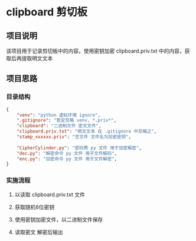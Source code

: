 # clipboard 剪切板

## 项目说明

该项目用于记录剪切板中的内容。使用密钥加密 clipboard.priv.txt 中的内容，获取后再提取明文文本

## 项目思路

### 目录结构

```json
{
    "venv": "python 虚拟环境 ignore", 
    ".gitignore": "暂定忽略 venv, *.priv*", 
    "clipboard": "二进制文件 密文文件", 
    "clipboard.priv.txt": "明文文本 在 .gitignore 中忽略之", 
    "stamp_xxxxxx.priv": "空文件 文件名为加密密钥", 
    
    "CipherCylinder.py": "密码筒 py 文件 用于加密解密", 
    "dec.py": "解密命令 py 文件 用于文件解码", 
    "enc.py": "加密命令 py 文件 用于文件解密", 
}
```

### 实施流程

1. 以读取 clipboard.priv.txt 文件

2. 获取随机6位密钥

3. 使用密钥加密文件，以二进制文件保存

4. 读取密文 解密后输出
